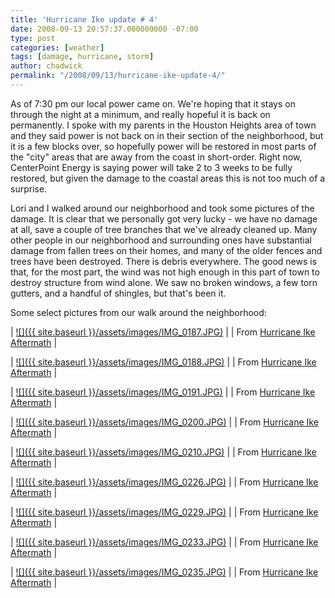 ```yaml
---
title: 'Hurricane Ike update # 4'
date: 2008-09-13 20:57:37.000000000 -07:00
type: post
categories: [weather]
tags: [damage, hurricane, storm]
author: chadwick
permalink: "/2008/09/13/hurricane-ike-update-4/"
---
```

As of 7:30 pm our local power came on. We're hoping that it stays on through
the night at a minimum, and really hopeful it is back on permanently. I spoke
with my parents in the Houston Heights area of town and they said power is not
back on in their section of the neighborhood, but it is a few blocks over, so
hopefully power will be restored in most parts of the "city" areas that are
away from the coast in short-order. Right now, CenterPoint Energy is saying
power will take 2 to 3 weeks to be fully restored, but given the damage to the
coastal areas this is not too much of a surprise.

Lori and I walked around our neighborhood and took some pictures of the
damage. It is clear that we personally got very lucky - we have no damage at
all, save a couple of tree branches that we've already cleaned up. Many other
people in our neighborhood and surrounding ones have substantial damage from
fallen trees on their homes, and many of the older fences and trees have been
destroyed. There is debris everywhere. The good news is that, for the most
part, the wind was not high enough in this part of town to destroy structure
from wind alone. We saw no broken windows, a few torn gutters, and a handful
of shingles, but that's been it.

Some select pictures from our walk around the neighborhood:

| [![]({{ site.baseurl }}/assets/images/IMG_0187.JPG)](http://picasaweb.google.com/lh/photo/Qt1bfAzXaPoKwlpBHX2GTA) |
| From [Hurricane Ike Aftermath](http://picasaweb.google.com/dcgibbons/HurricaneIkeAftermath) |

| [![]({{ site.baseurl }}/assets/images/IMG_0188.JPG)](http://picasaweb.google.com/lh/photo/VChAUOrp3FN6MThjwCeR1w) |
| From [Hurricane Ike Aftermath](http://picasaweb.google.com/dcgibbons/HurricaneIkeAftermath) |

| [![]({{ site.baseurl }}/assets/images/IMG_0191.JPG)](http://picasaweb.google.com/lh/photo/ss-_3fznUIYOU5SS7-ArJg) |
| From [Hurricane Ike Aftermath](http://picasaweb.google.com/dcgibbons/HurricaneIkeAftermath) |

| [![]({{ site.baseurl }}/assets/images/IMG_0200.JPG)](http://picasaweb.google.com/lh/photo/4pXBSIug-jFtVLCyMmNZeg) |
| From [Hurricane Ike Aftermath](http://picasaweb.google.com/dcgibbons/HurricaneIkeAftermath) |

| [![]({{ site.baseurl }}/assets/images/IMG_0210.JPG)](http://picasaweb.google.com/lh/photo/17gFaAlyE5HATtLG6QaMow) |
| From [Hurricane Ike Aftermath](http://picasaweb.google.com/dcgibbons/HurricaneIkeAftermath) |

| [![]({{ site.baseurl }}/assets/images/IMG_0226.JPG)](http://picasaweb.google.com/lh/photo/ofWiDa_1WQZg8xI1Kfge2Q) |
| From [Hurricane Ike Aftermath](http://picasaweb.google.com/dcgibbons/HurricaneIkeAftermath) |

| [![]({{ site.baseurl }}/assets/images/IMG_0229.JPG)](http://picasaweb.google.com/lh/photo/GvsoDCjA0JiTtIkDr2wz6Q) |
| From [Hurricane Ike Aftermath](http://picasaweb.google.com/dcgibbons/HurricaneIkeAftermath) |

| [![]({{ site.baseurl }}/assets/images/IMG_0233.JPG)](http://picasaweb.google.com/lh/photo/GJMQwKZvuSU-kWv94xoGTg) |
| From [Hurricane Ike Aftermath](http://picasaweb.google.com/dcgibbons/HurricaneIkeAftermath) |

| [![]({{ site.baseurl }}/assets/images/IMG_0235.JPG)](http://picasaweb.google.com/lh/photo/2b77_Q7bq2agiU1bFYct6A) |
| From [Hurricane Ike Aftermath](http://picasaweb.google.com/dcgibbons/HurricaneIkeAftermath) |

